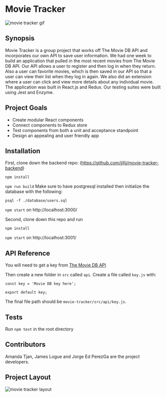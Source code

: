 # Movie Tracker

![movie tracker gif](./public/1.gif)

## Synopsis

Movie Tracker is a group project that works off The Movie DB API and incorporates our own API to save user information. We had one week to build an application that pulled in the most recent movies from The Movie DB API. Our API allows a user to register and then log in when they return. Also a user can favorite movies, which is then saved in our API so that a user can view their list when they log in again. We also did an extension where a user can click and view more details about any individual movie. The application was built in React.js and Redux. Our testing suites were built using Jest and Enzyme.

## Project Goals

* Create modular React components
* Connect components to Redux store
* Test components from both a unit and acceptance standpoint
* Design an appealing and user friendly app

## Installation

First, clone down the backend repo: (https://github.com/jjlljj/movie-tracker-backend)

`npm install`

`npm run build`
Make sure to have postgresql installed then initialize the database with the following:

`psql -f ./database/users.sql`

`npm start` on http://localhost:3000/

Second, clone down this repo and run

`npm install`

`npm start` on http://localhost:3001/

## API Reference

You will need to get a key from [The Movie DB API](https://www.themoviedb.org/documentation/api)

Then create a new folder in `src` called `api`.
Create a file called `key.js` with:
```
const key = 'Movie DB key here';

export default key;
```

The final file path should be `movie-tracker/src/api/key.js`.

## Tests

Run `npm test` in the root directory

## Contributors

Amanda Tjan, James Logue and Jorge Ed PerezGa are the project developers.

## Project Layout

![movie tracker layout](./public/MovieTrackerScreenshot.png)
